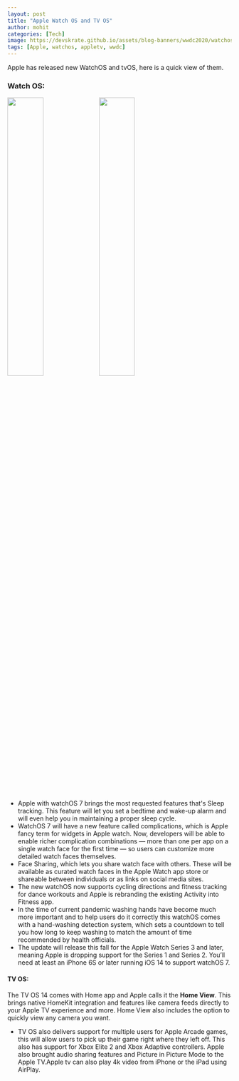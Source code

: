 ```yaml
---
layout: post
title: "Apple Watch OS and TV OS"
author: mohit
categories: [Tech]
image: https://devskrate.github.io/assets/blog-banners/wwdc2020/watchos-and-tvos-banner.webp
tags: [Apple, watchos, appletv, wwdc]
---
```


Apple has released new WatchOS and tvOS, here is a quick view of them.

### Watch OS:

<a href="https://devskrate.github.io/assets/images/apple/wwdc2020/apple-watch-os7.webp" data-lightbox="image-1" data-title="ios14 App Library"><img text-align="center" width="40%" src="https://devskrate.github.io/assets/images/apple/wwdc2020/apple-watch-os7.webp"></a>
<a href="https://devskrate.github.io/assets/images/apple/wwdc2020/apple-watch-os7.gif" data-lightbox="image-1" data-title="ios14 App Library"><img text-align="center" width="40%" src="https://devskrate.github.io/assets/images/apple/wwdc2020/apple-watch-os7.gif"></a>

- Apple with watchOS 7 brings the most requested features that's Sleep tracking. This feature will let you set a bedtime and wake-up alarm and will even help you in maintaining a proper sleep cycle.
- WatchOS 7 will have a new feature called complications, which is Apple fancy term for widgets in Apple watch. Now, developers will be able to enable richer complication combinations — more than one per app on a single watch face for the first time — so users can customize more detailed watch faces themselves.
- Face Sharing, which lets you share watch face with others. These will be available as curated watch faces in the Apple Watch app store or shareable between individuals or as links on social media sites.
- The new watchOS now supports cycling directions and fitness tracking for dance workouts and Apple is rebranding the existing Activity into Fitness app.
- In the time of current pandemic washing hands have become much more important and to help users do it correctly this watchOS comes with a hand-washing detection system, which sets a countdown to tell you how long to keep washing to match the amount of time recommended by health officials.
- The update will release this fall for the Apple Watch Series 3 and later, meaning Apple is dropping support for the Series 1 and Series 2. You’ll need at least an iPhone 6S or later running iOS 14 to support watchOS 7.

#### TV OS:

The TV OS 14 comes with Home app and Apple calls it the **Home View**. This brings native HomeKit integration and features like camera feeds directly to your Apple TV experience and more.
Home View also includes the option to quickly view any camera you want.

- TV OS also delivers support for multiple users for Apple Arcade games, this will allow users to pick up their game right where they left off. This also has support for Xbox Elite 2 and Xbox Adaptive controllers. Apple also brought audio sharing features and Picture in Picture Mode to the Apple TV.Apple tv can also play 4k video from iPhone or the iPad using AirPlay.
